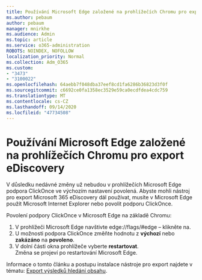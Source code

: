 ```yaml
---
title: Používání Microsoft Edge založené na prohlížečích Chromu pro export eDiscovery
ms.author: pebaum
author: pebaum
manager: mnirkhe
ms.audience: Admin
ms.topic: article
ms.service: o365-administration
ROBOTS: NOINDEX, NOFOLLOW
localization_priority: Normal
ms.collection: Adm_O365
ms.custom:
- "3473"
- "3100022"
ms.openlocfilehash: 64aebb7f048dba37eef8cd1fa6286b36823d3f0f
ms.sourcegitcommit: c6692ce0fa1358ec3529e59ca0ecdfdea4cdc759
ms.translationtype: MT
ms.contentlocale: cs-CZ
ms.lasthandoff: 09/14/2020
ms.locfileid: "47734508"
---
```

# <a name="using-microsoft-edge-based-on-chromium-browsers-for-ediscovery-export"></a>Používání Microsoft Edge založené na prohlížečích Chromu pro export eDiscovery

V důsledku nedávné změny už nebudou v prohlížečích Microsoft Edge podpora ClickOnce ve výchozím nastavení povolená. Abyste mohli nástroj pro export Microsoft 365 eDiscovery dál používat, musíte v Microsoft Edge použít Microsoft Internet Explorer nebo povolit podporu ClickOnce. 

Povolení podpory ClickOnce v Microsoft Edge na základě Chromu: 
1. V prohlížeči Microsoft Edge navštivte edge://flags/#edge – klikněte na.
2. U možnosti podpora ClickOnce změňte hodnotu z **výchozí** nebo **zakázáno** na **povoleno**. 
3. V dolní části okna prohlížeče vyberte **restartovat**. <br>
 Změna se projeví po restartování Microsoft Edge. 

Informace o tomto článku a postupu instalace nástroje pro export najdete v tématu: [ Export výsledků hledání obsahu](https://docs.microsoft.com/microsoft-365/compliance/export-search-results).